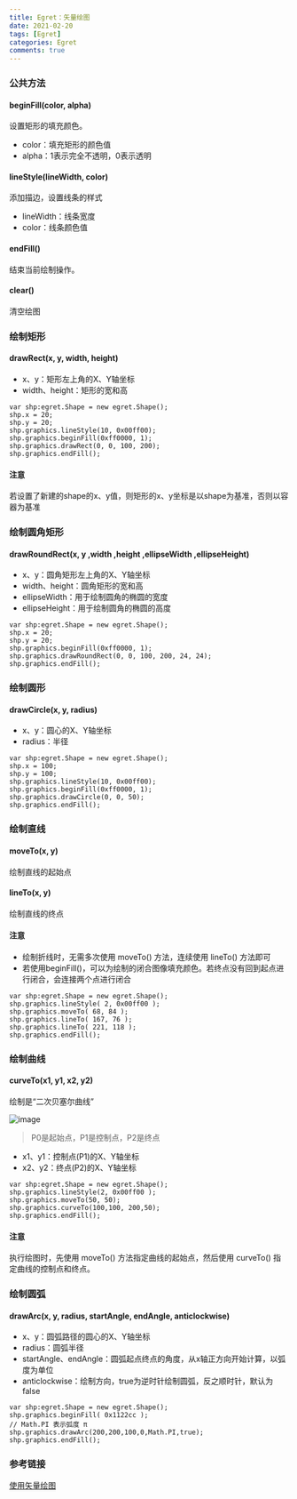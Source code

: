 ```yaml
---
title: Egret：矢量绘图
date: 2021-02-20
tags: [Egret]
categories: Egret
comments: true
---
```


### 公共方法
#### beginFill(color, alpha) 
设置矩形的填充颜色。
- color：填充矩形的颜色值
- alpha：1表示完全不透明，0表示透明

#### lineStyle(lineWidth, color)
添加描边，设置线条的样式
- lineWidth：线条宽度
- color：线条颜色值

#### endFill()
结束当前绘制操作。

#### clear()
清空绘图

### 绘制矩形
#### drawRect(x, y, width, height)
- x、y：矩形左上角的X、Y轴坐标
- width、height：矩形的宽和高

```
var shp:egret.Shape = new egret.Shape();
shp.x = 20;
shp.y = 20;
shp.graphics.lineStyle(10, 0x00ff00);
shp.graphics.beginFill(0xff0000, 1);
shp.graphics.drawRect(0, 0, 100, 200);
shp.graphics.endFill();
```

#### 注意
若设置了新建的shape的x、y值，则矩形的x、y坐标是以shape为基准，否则以容器为基准

### 绘制圆角矩形
#### drawRoundRect(x, y ,width ,height ,ellipseWidth ,ellipseHeight)
- x、y：圆角矩形左上角的X、Y轴坐标
- width、height：圆角矩形的宽和高
- ellipseWidth：用于绘制圆角的椭圆的宽度
- ellipseHeight：用于绘制圆角的椭圆的高度

```
var shp:egret.Shape = new egret.Shape();
shp.x = 20;
shp.y = 20;
shp.graphics.beginFill(0xff0000, 1);
shp.graphics.drawRoundRect(0, 0, 100, 200, 24, 24);
shp.graphics.endFill();
```

### 绘制圆形
#### drawCircle(x, y, radius)
- x、y：圆心的X、Y轴坐标
- radius：半径

```
var shp:egret.Shape = new egret.Shape();
shp.x = 100;
shp.y = 100;
shp.graphics.lineStyle(10, 0x00ff00);
shp.graphics.beginFill(0xff0000, 1);
shp.graphics.drawCircle(0, 0, 50);
shp.graphics.endFill();
```

### 绘制直线
#### moveTo(x, y)
绘制直线的起始点
#### lineTo(x, y)
绘制直线的终点
#### 注意
- 绘制折线时，无需多次使用 moveTo() 方法，连续使用 lineTo() 方法即可
- 若使用beginFill()，可以为绘制的闭合图像填充颜色。若终点没有回到起点进行闭合，会连接两个点进行闭合

```
var shp:egret.Shape = new egret.Shape();
shp.graphics.lineStyle( 2, 0x00ff00 );
shp.graphics.moveTo( 68, 84 );
shp.graphics.lineTo( 167, 76 );
shp.graphics.lineTo( 221, 118 );
shp.graphics.endFill();
```

### 绘制曲线
#### curveTo(x1, y1, x2, y2)
绘制是“二次贝塞尔曲线”

![image](http://cdn.dev.egret.com/egret-docs/Engine2D/vectorDrawing/vectorDrawing/566153b5385e7.png)

> P0是起始点，P1是控制点，P2是终点

- x1、y1：控制点(P1)的X、Y轴坐标
- x2、y2：终点(P2)的X、Y轴坐标

```
var shp:egret.Shape = new egret.Shape();
shp.graphics.lineStyle(2, 0x00ff00 );
shp.graphics.moveTo(50, 50);
shp.graphics.curveTo(100,100, 200,50);
shp.graphics.endFill();
```

#### 注意
执行绘图时，先使用 moveTo() 方法指定曲线的起始点，然后使用 curveTo() 指定曲线的控制点和终点。

### 绘制圆弧
#### drawArc(x, y, radius, startAngle, endAngle, anticlockwise)
- x、y：圆弧路径的圆心的X、Y轴坐标
- radius：圆弧半径
- startAngle、endAngle：圆弧起点终点的角度，从x轴正方向开始计算，以弧度为单位
- anticlockwise：绘制方向，true为逆时针绘制圆弧，反之顺时针，默认为false

```
var shp:egret.Shape = new egret.Shape();
shp.graphics.beginFill( 0x1122cc );
// Math.PI 表示弧度 π
shp.graphics.drawArc(200,200,100,0,Math.PI,true);
shp.graphics.endFill();
```

### 参考链接
[使用矢量绘图](http://developer.egret.com/cn/github/egret-docs/Engine2D/vectorDrawing/vectorDrawing/index.html)
